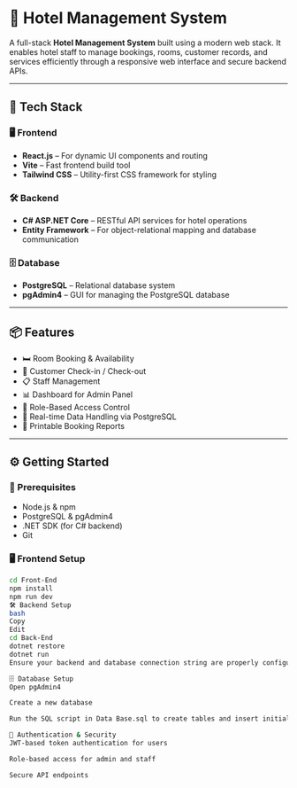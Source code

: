 # 🏨 Hotel Management System

A full-stack **Hotel Management System** built using a modern web stack. It enables hotel staff to manage bookings, rooms, customer records, and services efficiently through a responsive web interface and secure backend APIs.

---

## 🚀 Tech Stack

### 🖥️ Frontend
- **React.js** – For dynamic UI components and routing
- **Vite** – Fast frontend build tool
- **Tailwind CSS** – Utility-first CSS framework for styling

### 🛠️ Backend
- **C# ASP.NET Core** – RESTful API services for hotel operations
- **Entity Framework** – For object-relational mapping and database communication

### 🗄️ Database
- **PostgreSQL** – Relational database system
- **pgAdmin4** – GUI for managing the PostgreSQL database

---

## 📦 Features

- 🛏️ Room Booking & Availability
- 👥 Customer Check-in / Check-out
- 📋 Staff Management
- 📊 Dashboard for Admin Panel
- 🔐 Role-Based Access Control
- 💾 Real-time Data Handling via PostgreSQL
- 📎 Printable Booking Reports

---


## ⚙️ Getting Started

### 🔧 Prerequisites
- Node.js & npm
- PostgreSQL & pgAdmin4
- .NET SDK (for C# backend)
- Git

### 🖥️ Frontend Setup

```bash
cd Front-End
npm install
npm run dev
🛠️ Backend Setup
bash
Copy
Edit
cd Back-End
dotnet restore
dotnet run
Ensure your backend and database connection string are properly configured in appsettings.json.

🗄️ Database Setup
Open pgAdmin4

Create a new database

Run the SQL script in Data Base.sql to create tables and insert initial data

🔐 Authentication & Security
JWT-based token authentication for users

Role-based access for admin and staff

Secure API endpoints
